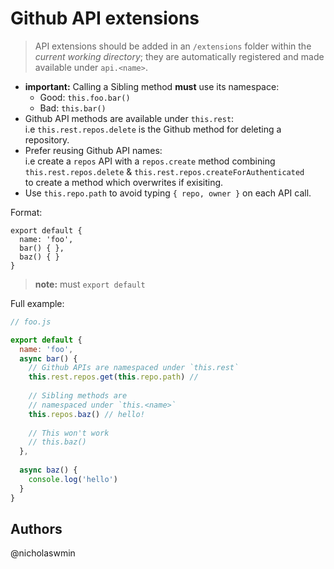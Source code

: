 # Github API extensions
   
> API extensions should be added in an `/extensions` folder within the 
*current working directory*; they are automatically registered and made 
available under `api.<name>`.

- **important:** Calling a Sibling method **must** use its namespace:  
  - Good: `this.foo.bar()` 
  - Bad: `this.bar()`
- Github API methods are available under `this.rest`:  
    i.e `this.rest.repos.delete` is the Github method for deleting a repository.
- Prefer reusing Github API names:  
  i.e create a `repos` API with a `repos.create` method combining    
  `this.rest.repos.delete` & `this.rest.repos.createForAuthenticated`   
  to create a method which overwrites if exisiting.   
- Use `this.repo.path` to avoid typing `{ repo, owner }` on each API call.

Format:

```
export default {
  name: 'foo',
  bar() { },
  baz() { }
}
```

> **note:** must `export default` 

Full example:

```js
// foo.js

export default {
  name: 'foo',
  async bar() {
    // Github APIs are namespaced under `this.rest`
    this.rest.repos.get(this.repo.path) // 
    
    // Sibling methods are 
    // namespaced under `this.<name>`
    this.repos.baz() // hello!
    
    // This won't work
    // this.baz()
  },
  
  async baz() {
    console.log('hello')
  }
}
```

## Authors

@nicholaswmin
